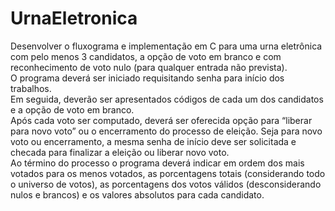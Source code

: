 # UrnaEletronica<br>
Desenvolver o fluxograma e implementação em C para uma urna eletrônica com pelo menos 3 candidatos, a opção de voto em branco e com reconhecimento de voto nulo (para qualquer entrada não prevista).
<br>
O programa deverá ser iniciado requisitando senha para início dos trabalhos.
<br>
Em seguida, deverão ser apresentados códigos de cada um dos candidatos e a opção de voto em branco.
<br>
Após cada voto ser computado, deverá ser oferecida opção para “liberar para novo voto” ou o encerramento do processo de eleição. Seja para novo voto ou encerramento, a mesma senha de início deve ser solicitada e checada para finalizar a eleição ou liberar novo voto.
<br>
Ao término do processo o programa deverá indicar em ordem dos mais votados para os menos votados, as porcentagens totais (considerando todo o universo de votos), as porcentagens dos votos válidos (desconsiderando nulos e brancos) e os valores absolutos para cada candidato.
